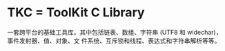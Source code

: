 # TKC = ToolKit C Library

一套跨平台的基础工具库。其中包括链表、数组、字符串 (UTF8 和 widechar)，事件发射器、值、对象、文
件系统、互斥锁和线程、表达式和字符串解析等等。

